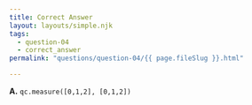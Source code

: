 ```yaml
---
title: Correct Answer
layout: layouts/simple.njk
tags:
  - question-04
  - correct_answer
permalink: "questions/question-04/{{ page.fileSlug }}.html"

---
```



**A.** `qc.measure([0,1,2], [0,1,2])`
